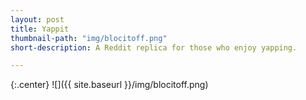 ```yaml
---
layout: post
title: Yappit
thumbnail-path: "img/blocitoff.png"
short-description: A Reddit replica for those who enjoy yapping.

---
```


{:.center}
![]({{ site.baseurl }}/img/blocitoff.png)
